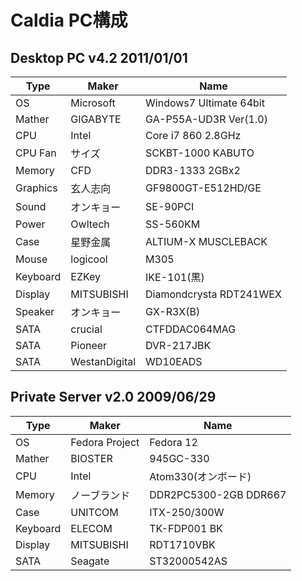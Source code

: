# Caldia PC構成

## Desktop PC v4.2 2011/01/01

|Type|Maker|Name|
|----|----|----|
|OS|Microsoft|Windows7 Ultimate 64bit|
|Mather|GIGABYTE|GA-P55A-UD3R Ver(1.0)|
|CPU|Intel|Core i7 860 2.8GHz|
|CPU Fan|サイズ|SCKBT-1000 KABUTO|
|Memory|CFD|DDR3-1333 2GBx2|
|Graphics|玄人志向|GF9800GT-E512HD/GE|
|Sound|オンキョー|SE-90PCI|
|Power|Owltech|SS-560KM|
|Case|星野金属|ALTIUM-X MUSCLEBACK|
|Mouse|logicool|M305|
|Keyboard|EZKey|IKE-101(黒)|
|Display|MITSUBISHI|Diamondcrysta RDT241WEX|
|Speaker|オンキョー|GX-R3X(B)|
|SATA|crucial|CTFDDAC064MAG|
|SATA|Pioneer|DVR-217JBK|
|SATA|WestanDigital|WD10EADS|


## Private Server v2.0 2009/06/29

|Type|Maker|Name|
|----|----|----|
|OS|Fedora Project|Fedora 12|
|Mather|BIOSTER|945GC-330|
|CPU|Intel|Atom330(オンボード)|
|Memory|ノーブランド|DDR2PC5300-2GB DDR667|
|Case|UNITCOM|ITX-250/300W|
|Keyboard|ELECOM|TK-FDP001 BK|
|Display|MITSUBISHI|RDT1710VBK|
|SATA|Seagate|ST32000542AS|
